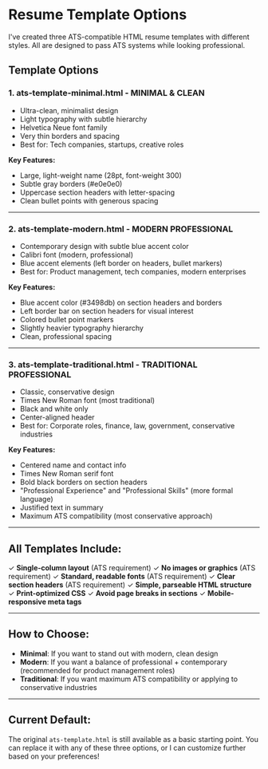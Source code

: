 # Resume Template Options

I've created three ATS-compatible HTML resume templates with different styles. All are designed to pass ATS systems while looking professional.

## Template Options

### 1. **ats-template-minimal.html** - MINIMAL & CLEAN
- Ultra-clean, minimalist design
- Light typography with subtle hierarchy
- Helvetica Neue font family
- Very thin borders and spacing
- Best for: Tech companies, startups, creative roles

**Key Features:**
- Large, light-weight name (28pt, font-weight 300)
- Subtle gray borders (#e0e0e0)
- Uppercase section headers with letter-spacing
- Clean bullet points with generous spacing

---

### 2. **ats-template-modern.html** - MODERN PROFESSIONAL
- Contemporary design with subtle blue accent color
- Calibri font (modern, professional)
- Blue accent elements (left border on headers, bullet markers)
- Best for: Product management, tech companies, modern enterprises

**Key Features:**
- Blue accent color (#3498db) on section headers and borders
- Left border bar on section headers for visual interest
- Colored bullet point markers
- Slightly heavier typography hierarchy
- Clean, professional spacing

---

### 3. **ats-template-traditional.html** - TRADITIONAL PROFESSIONAL
- Classic, conservative design
- Times New Roman font (most traditional)
- Black and white only
- Center-aligned header
- Best for: Corporate roles, finance, law, government, conservative industries

**Key Features:**
- Centered name and contact info
- Times New Roman serif font
- Bold black borders on section headers
- "Professional Experience" and "Professional Skills" (more formal language)
- Justified text in summary
- Maximum ATS compatibility (most conservative approach)

---

## All Templates Include:

✓ **Single-column layout** (ATS requirement)
✓ **No images or graphics** (ATS requirement)
✓ **Standard, readable fonts** (ATS requirement)
✓ **Clear section headers** (ATS requirement)
✓ **Simple, parseable HTML structure**
✓ **Print-optimized CSS**
✓ **Avoid page breaks in sections**
✓ **Mobile-responsive meta tags**

---

## How to Choose:

- **Minimal**: If you want to stand out with modern, clean design
- **Modern**: If you want a balance of professional + contemporary (recommended for product management roles)
- **Traditional**: If you want maximum ATS compatibility or applying to conservative industries

---

## Current Default:

The original `ats-template.html` is still available as a basic starting point. You can replace it with any of these three options, or I can customize further based on your preferences!
